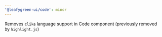 ```yaml
---
'@leafygreen-ui/code': minor
---
```


Removes `clike` language support in Code component (previously removed by `highlight.js`)

